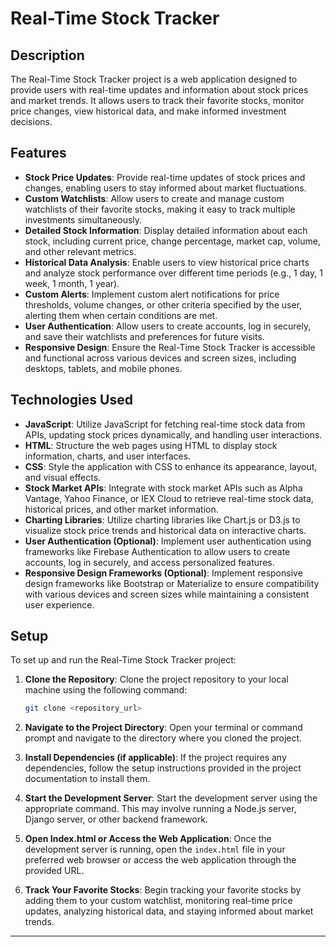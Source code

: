 # Real-Time Stock Tracker

## Description

The Real-Time Stock Tracker project is a web application designed to provide users with real-time updates and information about stock prices and market trends. It allows users to track their favorite stocks, monitor price changes, view historical data, and make informed investment decisions.

## Features

- **Stock Price Updates**: Provide real-time updates of stock prices and changes, enabling users to stay informed about market fluctuations.
- **Custom Watchlists**: Allow users to create and manage custom watchlists of their favorite stocks, making it easy to track multiple investments simultaneously.
- **Detailed Stock Information**: Display detailed information about each stock, including current price, change percentage, market cap, volume, and other relevant metrics.
- **Historical Data Analysis**: Enable users to view historical price charts and analyze stock performance over different time periods (e.g., 1 day, 1 week, 1 month, 1 year).
- **Custom Alerts**: Implement custom alert notifications for price thresholds, volume changes, or other criteria specified by the user, alerting them when certain conditions are met.
- **User Authentication**: Allow users to create accounts, log in securely, and save their watchlists and preferences for future visits.
- **Responsive Design**: Ensure the Real-Time Stock Tracker is accessible and functional across various devices and screen sizes, including desktops, tablets, and mobile phones.

## Technologies Used

- **JavaScript**: Utilize JavaScript for fetching real-time stock data from APIs, updating stock prices dynamically, and handling user interactions.
- **HTML**: Structure the web pages using HTML to display stock information, charts, and user interfaces.
- **CSS**: Style the application with CSS to enhance its appearance, layout, and visual effects.
- **Stock Market APIs**: Integrate with stock market APIs such as Alpha Vantage, Yahoo Finance, or IEX Cloud to retrieve real-time stock data, historical prices, and other market information.
- **Charting Libraries**: Utilize charting libraries like Chart.js or D3.js to visualize stock price trends and historical data on interactive charts.
- **User Authentication (Optional)**: Implement user authentication using frameworks like Firebase Authentication to allow users to create accounts, log in securely, and access personalized features.
- **Responsive Design Frameworks (Optional)**: Implement responsive design frameworks like Bootstrap or Materialize to ensure compatibility with various devices and screen sizes while maintaining a consistent user experience.

## Setup

To set up and run the Real-Time Stock Tracker project:

1. **Clone the Repository**: Clone the project repository to your local machine using the following command:

   ```bash
   git clone <repository_url>
   ```

2. **Navigate to the Project Directory**: Open your terminal or command prompt and navigate to the directory where you cloned the project.

3. **Install Dependencies (if applicable)**: If the project requires any dependencies, follow the setup instructions provided in the project documentation to install them.

4. **Start the Development Server**: Start the development server using the appropriate command. This may involve running a Node.js server, Django server, or other backend framework.

5. **Open Index.html or Access the Web Application**: Once the development server is running, open the `index.html` file in your preferred web browser or access the web application through the provided URL.

6. **Track Your Favorite Stocks**: Begin tracking your favorite stocks by adding them to your custom watchlist, monitoring real-time price updates, analyzing historical data, and staying informed about market trends.

---
